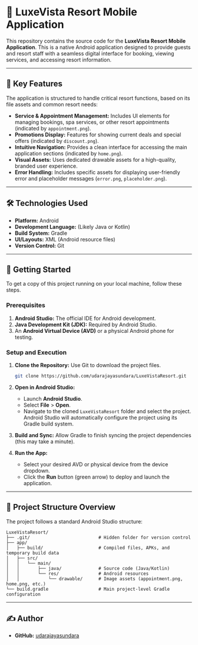 # 🌴 LuxeVista Resort Mobile Application

This repository contains the source code for the **LuxeVista Resort Mobile Application**. This is a native Android application designed to provide guests and resort staff with a seamless digital interface for booking, viewing services, and accessing resort information.

-----

## 🌟 Key Features

The application is structured to handle critical resort functions, based on its file assets and common resort needs:

  * **Service & Appointment Management:** Includes UI elements for managing bookings, spa services, or other resort appointments (indicated by `appointment.png`).
  * **Promotions Display:** Features for showing current deals and special offers (indicated by `discount.png`).
  * **Intuitive Navigation:** Provides a clean interface for accessing the main application sections (indicated by `home.png`).
  * **Visual Assets:** Uses dedicated drawable assets for a high-quality, branded user experience.
  * **Error Handling:** Includes specific assets for displaying user-friendly error and placeholder messages (`error.png`, `placeholder.png`).

-----

## 🛠️ Technologies Used

  * **Platform:** Android
  * **Development Language:** (Likely Java or Kotlin)
  * **Build System:** Gradle
  * **UI/Layouts:** XML (Android resource files)
  * **Version Control:** Git

-----

## 🚀 Getting Started

To get a copy of this project running on your local machine, follow these steps.

### Prerequisites

1.  **Android Studio:** The official IDE for Android development.
2.  **Java Development Kit (JDK):** Required by Android Studio.
3.  An **Android Virtual Device (AVD)** or a physical Android phone for testing.

### Setup and Execution

1.  **Clone the Repository:** Use Git to download the project files.

    ```bash
    git clone https://github.com/udarajayasundara/LuxeVistaResort.git
    ```

2.  **Open in Android Studio:**

      * Launch **Android Studio**.
      * Select **File** \> **Open**.
      * Navigate to the cloned `LuxeVistaResort` folder and select the project. Android Studio will automatically configure the project using its Gradle build system.

3.  **Build and Sync:** Allow Gradle to finish syncing the project dependencies (this may take a minute).

4.  **Run the App:**

      * Select your desired AVD or physical device from the device dropdown.
      * Click the **Run** button (green arrow) to deploy and launch the application.

-----

## 📂 Project Structure Overview

The project follows a standard Android Studio structure:

```
LuxeVistaResort/
├── .git/                          # Hidden folder for version control
├── app/
│   ├── build/                     # Compiled files, APKs, and temporary build data
│   ├── src/
│   │   └── main/
│   │       ├── java/              # Source code (Java/Kotlin)
│   │       └── res/               # Android resources
│   │           └── drawable/      # Image assets (appointment.png, home.png, etc.)
└── build.gradle                   # Main project-level Gradle configuration
```

-----

## ✍️ Author

  * **GitHub:** [udarajayasundara](https://www.google.com/search?q=https://github.com/udarajayasundara)
